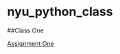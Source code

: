 # nyu_python_class

##Class One

[Assignment One](https://github.com/EricSchles/nyu_python_class/blob/master/Assignment_One.md)
